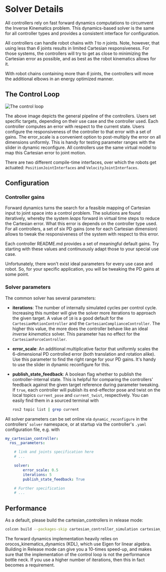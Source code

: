 # Solver Details

All controllers rely on fast forward dynamics computations to circumvent the Inverse Kinematics problem.
This dynamics-based solver is the same for all controller types and provides a consistent interface for configuration.

All controllers can handle robot chains with *1* to *n* joints.
Note, however, that using less than *6* joints results in limited Cartesian responsiveness.
For those systems, the controllers will try to get as close to minimizing the
Cartesian error as possible, and as best as the robot kinematics allows for it.

With robot chains containing more than *6* joints, the controllers will move
the additional elbows in an energy optimized manner.

## The Control Loop
![The control loop](../images/Control_Loop.png)

The above image depicts the general pipeline of the controllers.
Users set specific targets, depending on their use case and the controller used.
Each controller computes an error with respect to the current state.
Users configure the responsiveness of the controller to that error with a set of gains.
The error_scale is a convenient option to post-multiply the error on all dimensions uniformly.
This is handy for testing parameter ranges with the slider in dynamic reconfigure.
All controllers use the same virtual model to map this Cartesian error to joint motion.

There are two different compile-time interfaces, over which the robots get actuated: `PositionJointInterfaces` and `VelocityJointInterfaces`.

## Configuration
### Controller gains
Forward dynamics turns the search for a feasible mapping of Cartesian input to joint space into a control problem.
The solutions are found iteratively, whereby the system *leaps* forward in virtual time steps to reduce the Cartesian error.
What this error is depends on the controller type used.
For all controllers, a set of six PD gains (one for each Cartesian dimension)
allows to tweak the responsiveness of the system with respect to this error.

Each controller README.md provides a set of meaningful default gains.
Try starting with these values and continuously adapt those to your special use case.

Unfortunately, there won't exist ideal parameters for every use case and robot.
So, for your specific application, you will be tweaking the PD gains at some point.

### Solver parameters
The common solver has several parameters:
* **iterations**: The number of internally simulated cycles per control cycle.
  Increasing this number will give the solver more iterations to approach the given target.
  A value of `10` is a good default for the `CartesianMotionController` and the `CartesianComplianceController`.
  The higher this value, the more does the controller behave like an ideal *inverse kinematics* solver.
  This parameter has no effect for the `CartesianForceController`.

* **error_scale**: An additional multiplicative factor that uniformly scales the
  6-dimensional PD controlled error (both translation and rotation alike).
  Use this parameter to find the right range
  for your PD gains. It's handy to use the slider in dynamic reconfigure for this.

* **publish_state_feedback**: A boolean flag whether to publish the
  controller-internal state. This is helpful for comparing the controllers'
  feedback against the given target reference during parameter tweaking. If
  `true`, each controller will publish its end-effector pose and twist on the local topics `current_pose` and
  `current_twist`, respectively. You can easily find them in a sourced terminal with
  ```bash
  ros2 topic list | grep current
  ```

All solver parameters can be set online via `dynamic_reconfigure` in the controllers'
`solver` namespace, or at startup via the controller's `.yaml` configuration
file, e.g. with
```yaml
my_cartesian_controller:
  ros__parameters:

    # link and joints specification here
    # ...

    solver:
        error_scale: 0.5
        iterations: 5
        publish_state_feedback: True

    # Further specification
    # ...
```

## Performance
As a default, please build the cartesian_controllers in release mode:

```bash
colcon build --packages-skip cartesian_controller_simulation cartesian_controller_tests --cmake-args -DCMAKE_BUILD_TYPE=Release
```
The forward dynamics implementation heavily relies on
orocos_kinematics_dynamics (KDL), which use Eigen for linear algebra.
Building in Release mode can give you a 10-times speed-up, and makes sure that
the implementation of the control loop is not the performance bottle neck.
If you use a higher number of iterations,
then this in fact becomes a requirement.

